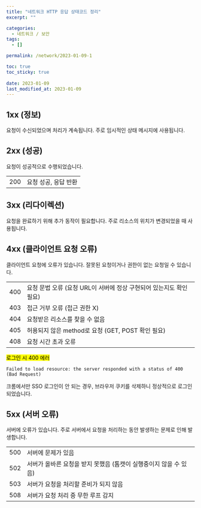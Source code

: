 ```yaml
---
title: "네트워크 HTTP 응답 상태코드 정리"
excerpt: ""

categories:
  - 네트워크 / 보안
tags:
  - []

permalink: /network/2023-01-09-1

toc: true
toc_sticky: true
 
date: 2023-01-09
last_modified_at: 2023-01-09
---
```


## 1xx (정보)
요청이 수신되었으며 처리가 계속됩니다. 주로 임시적인 상태 메시지에 사용됩니다.

## 2xx (성공)
요청이 성공적으로 수행되었습니다.
<table class="table_2_left">
  <tbody>
    <tr>
      <td>200</td>
      <td>요청 성공, 응답 반환</td>
    </tr>
  </tbody>
</table>

## 3xx (리다이렉션)
요청을 완료하기 위해 추가 동작이 필요합니다. 주로 리소스의 위치가 변경되었을 때 사용됩니다.

## 4xx (클라이언트 요청 오류)
클라이언트 요청에 오류가 있습니다. 잘못된 요청이거나 권한이 없는 요청일 수 있습니다.  
<table class="table_2_left">
  <tbody>
    <tr>
      <td>400</td>
      <td>요청 문법 오류 (요청 URL이 서버에 정상 구현되어 있는지도 확인 필요)</td>
    </tr>
    <tr>
      <td>403</td>
      <td>접근 거부 오류 (접근 권한 X)</td>
    </tr>
    <tr>
      <td>404</td>
      <td>요청받은 리소스를 찾을 수 없음</td>
    </tr>
    <tr>
      <td>405</td>
      <td>허용되지 않은 method로 요청 (GET, POST 확인 필요)</td>
    </tr>
    <tr>
      <td>408 </td>
      <td>요청 시간 초과 오류</td>
    </tr>
  </tbody>
</table>

<mark>로그인 시 400 에러</mark>  
```
Failed to load resource: the server responded with a status of 400 (Bad Request)
```
크롬에서만 SSO 로그인이 안 되는 경우, 브라우저 쿠키를 삭제하니 정상적으로 로그인 되었습니다.

## 5xx (서버 오류)
서버에 오류가 있습니다. 주로 서버에서 요청을 처리하는 동안 발생하는 문제로 인해 발생합니다.
<table class="table_2_left">
  <tbody>
    <tr>
      <td>500</td>
      <td>서버에 문제가 있음</td>
    </tr>
    <tr>
      <td>502</td>
      <td>서버가 올바른 요청을 받지 못했음 (톰캣이 실행중이지 않을 수 있음)</td>
    </tr>
    <tr>
      <td>503</td>
      <td>서버가 요청을 처리할 준비가 되지 않음</td>
    </tr>
    <tr>
      <td>508 </td>
      <td>서버가 요청 처리 중 무한 루프 감지</td>
    </tr>
  </tbody>
</table>